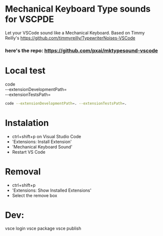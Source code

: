 # Mechanical Keyboard Type sounds for VSCPDE
Let your VSCode sound like a Mechanical Keyboard.
Based on Timmy Reilly's https://github.com/timmyreilly/TypewriterNoises-VSCode

### here's the repo: https://github.com/pxai/mktypesound-vscode

# Local test
code \
 --extensionDevelopmentPath=<EXTENSION-ROOT-PATH> \
 --extensionTestsPath=<TEST-RUNNER-SCRIPT-PATH>

 ```bash
 code --extensionDevelopmentPath=. --extensionTestsPath=.
 ```

# Instalation
* ctrl+shift+p on Visual Studio Code
* 'Extensions: Install Extension'
* 'Mechanical Keyboard Sound'
* Restart VS Code

# Removal
* ctrl+shift+p
* 'Extensions: Show Installed Extensions'
* Select the remove box 

# Dev:
vsce login
vsce package
vsce publish
